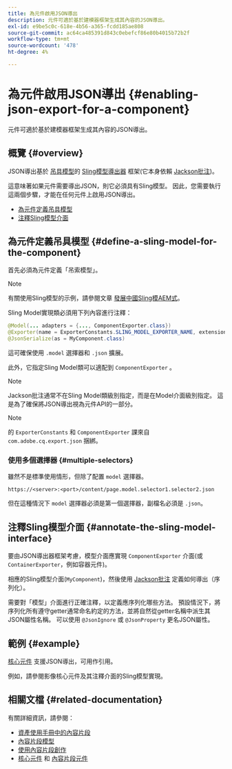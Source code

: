 ```yaml
---
title: 為元件啟用JSON導出
description: 元件可適於基於建模器框架生成其內容的JSON導出。
exl-id: e9be5c0c-618e-4b56-a365-fcdd185ae808
source-git-commit: ac64ca485391d843c0ebefcf86e80b4015b72b2f
workflow-type: tm+mt
source-wordcount: '478'
ht-degree: 4%

---
```


# 為元件啟用JSON導出 {#enabling-json-export-for-a-component}

元件可適於基於建模器框架生成其內容的JSON導出。

## 概覽 {#overview}

JSON導出基於 [吊具模型](https://sling.apache.org/documentation/bundles/models.html)的 [Sling模型導出器](https://sling.apache.org/documentation/bundles/models.html#exporter-framework-since-130) 框架(它本身依賴 [Jackson批注](https://github.com/FasterXML/jackson-annotations/wiki/Jackson-Annotations))。

這意味著如果元件需要導出JSON，則它必須具有Sling模型。 因此，您需要執行這兩個步驟，才能在任何元件上啟用JSON導出。

* [為元件定義吊具模型](#define-a-sling-model-for-the-component)
* [注釋Sling模型介面](#annotate-the-sling-model-interface)

## 為元件定義吊具模型 {#define-a-sling-model-for-the-component}

首先必須為元件定義「吊索模型」。

>[!NOTE]
>
>有關使用Sling模型的示例，請參閱文章 [發展中國Sling模AEM式](https://experienceleague.adobe.com/docs/experience-manager-learn/foundation/development/develop-sling-model-exporter.html)。

Sling Model實現類必須用下列內容進行注釋：

```java
@Model(... adapters = {..., ComponentExporter.class})
@Exporter(name = ExporterConstants.SLING_MODEL_EXPORTER_NAME, extensions = ExporterConstants.SLING_MODEL_EXTENSION)
@JsonSerialize(as = MyComponent.class)
```

這可確保使用 `.model` 選擇器和 `.json` 擴展。

此外，它指定Sling Model類可以適配到 `ComponentExporter` 。

>[!NOTE]
>
>Jackson批注通常不在Sling Model類級別指定，而是在Model介面級別指定。 這是為了確保將JSON導出視為元件API的一部分。

>[!NOTE]
>
>的 `ExporterConstants` 和 `ComponentExporter` 課來自 `com.adobe.cq.export.json` 捆綁。

### 使用多個選擇器 {#multiple-selectors}

雖然不是標準使用情形，但除了配置 `model` 選擇器。

```
https://<server>:<port>/content/page.model.selector1.selector2.json
```

但在這種情況下 `model` 選擇器必須是第一個選擇器，副檔名必須是 `.json`。

## 注釋Sling模型介面 {#annotate-the-sling-model-interface}

要由JSON導出器框架考慮，模型介面應實現 `ComponentExporter` 介面(或 `ContainerExporter`，例如容器元件)。

相應的Sling模型介面(`MyComponent`)，然後使用 [Jackson批注](https://github.com/FasterXML/jackson-annotations/wiki/Jackson-Annotations) 定義如何導出（序列化）。

需要對「模型」介面進行正確注釋，以定義應序列化哪些方法。 預設情況下，將序列化所有遵守getter通常命名約定的方法，並將自然從getter名稱中派生其JSON屬性名稱。 可以使用 `@JsonIgnore` 或 `@JsonProperty` 更名JSON屬性。

## 範例 {#example}

[核心元件](https://experienceleague.adobe.com/docs/experience-manager-core-components/using/introduction.html?lang=zh-Hant) 支援JSON導出，可用作引用。

例如，請參閱影像核心元件及其注釋介面的Sling模型實現。

## 相關文檔 {#related-documentation}

有關詳細資訊，請參閱：

* [資產使用手冊中的內容片段](/help/assets/content-fragments/content-fragments.md)
* [內容片段模型](/help/assets/content-fragments/content-fragments-models.md)
* [使用內容片段創作](/help/sites-cloud/authoring/fundamentals/content-fragments.md)
* [核心元件](https://experienceleague.adobe.com/docs/experience-manager-core-components/using/introduction.html) 和 [內容片段元件](https://experienceleague.adobe.com/docs/experience-manager-core-components/using/components/content-fragment-component.html)
